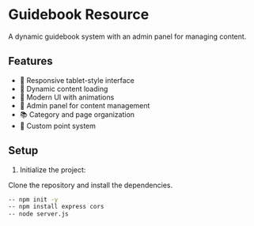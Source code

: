 # Guidebook Resource

A dynamic guidebook system with an admin panel for managing content.

## Features

- 📱 Responsive tablet-style interface
- 📝 Dynamic content loading
- 🎨 Modern UI with animations
- 👑 Admin panel for content management
- 📚 Category and page organization
- 📍 Custom point system

## Setup

1. Initialize the project:

Clone the repository and install the dependencies.

```bash
-- npm init -y
-- npm install express cors
-- node server.js
```

